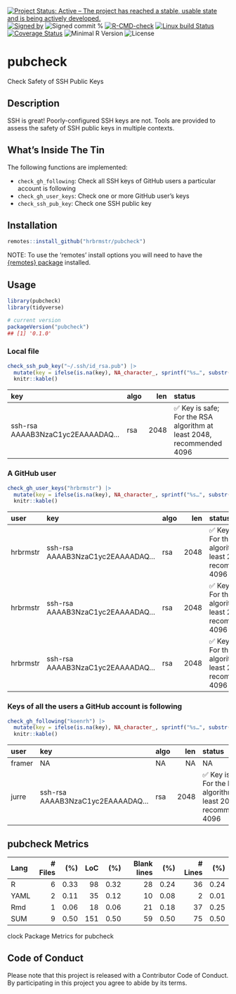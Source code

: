 
[![Project Status: Active – The project has reached a stable, usable
state and is being actively
developed.](https://www.repostatus.org/badges/latest/active.svg)](https://www.repostatus.org/#active)
[![Signed
by](https://img.shields.io/badge/Keybase-Verified-brightgreen.svg)](https://keybase.io/hrbrmstr)
![Signed commit
%](https://img.shields.io/badge/Signed_Commits-100%25-lightgrey.svg)
[![R-CMD-check](https://github.com/hrbrmstr/pubcheck/workflows/R-CMD-check/badge.svg)](https://github.com/hrbrmstr/pubcheck/actions?query=workflow%3AR-CMD-check)
[![Linux build
Status](https://travis-ci.org/hrbrmstr/pubcheck.svg?branch=master)](https://travis-ci.org/hrbrmstr/pubcheck)
[![Coverage
Status](https://codecov.io/gh/hrbrmstr/pubcheck/branch/master/graph/badge.svg)](https://codecov.io/gh/hrbrmstr/pubcheck)
![Minimal R
Version](https://img.shields.io/badge/R%3E%3D-4.1.0-blue.svg)
![License](https://img.shields.io/badge/License-MIT-blue.svg)

# pubcheck

Check Safety of SSH Public Keys

## Description

SSH is great! Poorly-configured SSH keys are not. Tools are provided to
assess the safety of SSH public keys in multiple contexts.

## What’s Inside The Tin

The following functions are implemented:

-   `check_gh_following`: Check all SSH keys of GitHub users a
    particular account is following
-   `check_gh_user_keys`: Check one or more GitHub user’s keys
-   `check_ssh_pub_key`: Check one SSH public key

## Installation

``` r
remotes::install_github("hrbrmstr/pubcheck")
```

NOTE: To use the ‘remotes’ install options you will need to have the
[{remotes} package](https://github.com/r-lib/remotes) installed.

## Usage

``` r
library(pubcheck)
library(tidyverse)

# current version
packageVersion("pubcheck")
## [1] '0.1.0'
```

### Local file

``` r
check_ssh_pub_key("~/.ssh/id_rsa.pub") |> 
  mutate(key = ifelse(is.na(key), NA_character_, sprintf("%s…", substr(key, 1, 30)))) |> 
  knitr::kable()
```

| key                             | algo |  len | status                                                                |
|:--------------------------------|:-----|-----:|:----------------------------------------------------------------------|
| ssh-rsa AAAAB3NzaC1yc2EAAAADAQ… | rsa  | 2048 | ✅ Key is safe; For the RSA algorithm at least 2048, recommended 4096 |

### A GitHub user

``` r
check_gh_user_keys("hrbrmstr") |> 
  mutate(key = ifelse(is.na(key), NA_character_, sprintf("%s…", substr(key, 1, 30)))) |> 
  knitr::kable()
```

| user     | key                             | algo |  len | status                                                                |
|:---------|:--------------------------------|:-----|-----:|:----------------------------------------------------------------------|
| hrbrmstr | ssh-rsa AAAAB3NzaC1yc2EAAAADAQ… | rsa  | 2048 | ✅ Key is safe; For the RSA algorithm at least 2048, recommended 4096 |
| hrbrmstr | ssh-rsa AAAAB3NzaC1yc2EAAAADAQ… | rsa  | 2048 | ✅ Key is safe; For the RSA algorithm at least 2048, recommended 4096 |
| hrbrmstr | ssh-rsa AAAAB3NzaC1yc2EAAAADAQ… | rsa  | 2048 | ✅ Key is safe; For the RSA algorithm at least 2048, recommended 4096 |

### Keys of all the users a GitHub account is following

``` r
check_gh_following("koenrh") |> 
  mutate(key = ifelse(is.na(key), NA_character_, sprintf("%s…", substr(key, 1, 30)))) |> 
  knitr::kable()
```

| user   | key                             | algo |  len | status                                                                |
|:-------|:--------------------------------|:-----|-----:|:----------------------------------------------------------------------|
| framer | NA                              | NA   |   NA | NA                                                                    |
| jurre  | ssh-rsa AAAAB3NzaC1yc2EAAAADAQ… | rsa  | 2048 | ✅ Key is safe; For the RSA algorithm at least 2048, recommended 4096 |

## pubcheck Metrics

| Lang | \# Files |  (%) | LoC |  (%) | Blank lines |  (%) | \# Lines |  (%) |
|:-----|---------:|-----:|----:|-----:|------------:|-----:|---------:|-----:|
| R    |        6 | 0.33 |  98 | 0.32 |          28 | 0.24 |       36 | 0.24 |
| YAML |        2 | 0.11 |  35 | 0.12 |          10 | 0.08 |        2 | 0.01 |
| Rmd  |        1 | 0.06 |  18 | 0.06 |          21 | 0.18 |       37 | 0.25 |
| SUM  |        9 | 0.50 | 151 | 0.50 |          59 | 0.50 |       75 | 0.50 |

clock Package Metrics for pubcheck

## Code of Conduct

Please note that this project is released with a Contributor Code of
Conduct. By participating in this project you agree to abide by its
terms.
